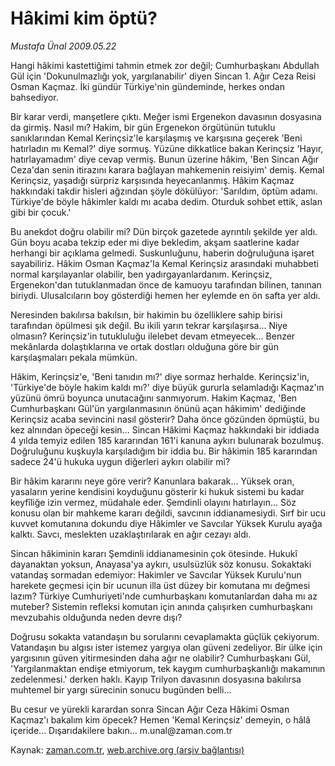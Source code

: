 # Hâkimi kim öptü?

*Mustafa Ünal 2009.05.22*

<tr><td class="metin" colspan="2" style="padding-top: 20px; padding-left: 5px; padding-right: 10px;">Hangi hâkimi kastettiğimi tahmin etmek zor değil; Cumhurbaşkanı Abdullah Gül için 'Dokunulmazlığı yok, yargılanabilir' diyen Sincan 1. Ağır Ceza Reisi Osman Kaçmaz. İki gündür Türkiye'nin gündeminde, herkes ondan bahsediyor.</td></tr><tr><td class="metin" colspan="2" style="padding-top: 20px; padding-left: 5px; padding-right: 10px;"><p>Bir karar verdi, manşetlere çıktı. Meğer ismi Ergenekon davasının dosyasına da girmiş. Nasıl mı? Hakim, bir gün Ergenekon örgütünün tutuklu sanıklarından Kemal Kerinçsiz'le karşılaşmış ve karşısına geçerek 'Beni hatırladın mı Kemal?' diye sormuş. Yüzüne dikkatlice bakan Kerinçsiz 'Hayır, hatırlayamadım' diye cevap vermiş. Bunun üzerine hâkim, 'Ben Sincan Ağır Ceza'dan senin itirazını karara bağlayan mahkemenin reisiyim' demiş. Kemal Kerinçsiz, yaşadığı sürpriz karşısında heyecanlanmış. Hâkim Kaçmaz hakkındaki takdir hisleri ağzından şöyle dökülüyor: 'Sarıldım, öptüm adamı. Türkiye'de böyle hâkimler kaldı mı acaba dedim. Oturduk sohbet ettik, aslan gibi bir çocuk.'
<p>Bu anekdot doğru olabilir mi? Dün birçok gazetede ayrıntılı şekilde yer aldı. Gün boyu acaba tekzip eder mi diye bekledim, akşam saatlerine kadar herhangi bir açıklama gelmedi. Suskunluğunu, haberin doğruluğuna işaret sayabiliriz. Hâkim Osman Kaçmaz'la Kemal Kerinçsiz arasındaki muhabbeti normal karşılayanlar olabilir, ben yadırgayanlardanım. Kerinçsiz, Ergenekon'dan tutuklanmadan önce de kamuoyu tarafından bilinen, tanınan biriydi. Ulusalcıların boy gösterdiği hemen her eylemde en ön safta yer aldı.
<p>Neresinden bakılırsa bakılsın, bir hakimin bu özelliklere sahip birisi tarafından öpülmesi şık değil. Bu ikili yarın tekrar karşılaşırsa... Niye olmasın? Kerinçsiz'in tutukluluğu ilelebet devam etmeyecek... Benzer mekânlarda dolaştıklarına ve ortak dostları olduğuna göre bir gün karşılaşmaları pekala mümkün.
<p>Hâkim, Kerinçsiz'e, 'Beni tanıdın mı?' diye sormaz herhalde. Kerinçsiz'in, 'Türkiye'de böyle hakim kaldı mı?' diye büyük gururla selamladığı Kaçmaz'ın yüzünü ömrü boyunca unutacağını sanmıyorum. Hakim Kaçmaz, 'Ben Cumhurbaşkanı Gül'ün yargılanmasının önünü açan hâkimim' dediğinde Kerinçsiz acaba sevincini nasıl gösterir? Daha önce gözünden öpmüştü, bu kez alnından öpeceği kesin... Sincan Hâkimi Kaçmaz hakkındaki bir iddiada 4 yılda temyiz edilen 185 kararından 161'i kanuna aykırı bulunarak bozulmuş. Doğruluğunu kuşkuyla karşıladığım bir iddia bu. Bir hâkimin 185 kararından sadece 24'ü hukuka uygun diğerleri aykırı olabilir mi?
<p>Bir hâkim kararını neye göre verir? Kanunlara bakarak... Yüksek oran, yasaların yerine kendisini koyduğunu gösterir ki hukuk sistemi bu kadar keyfîliğe izin vermez, müdahale eder. Şemdinli olayını hatırlayın... Söz konusu olan bir mahkeme kararı değildi, savcının iddianamesiydi. Sırf bir ucu kuvvet komutanına dokundu diye Hâkimler ve Savcılar Yüksek Kurulu ayağa kalktı. Savcı, meslekten uzaklaştırılarak en ağır cezayı aldı.
<p>Sincan hâkiminin kararı Şemdinli iddianamesinin çok ötesinde. Hukukî dayanaktan yoksun, Anayasa'ya aykırı, usulsüzlük söz konusu. Sokaktaki vatandaş sormadan edemiyor: Hakimler ve Savcılar Yüksek Kurulu'nun harekete geçmesi için bir ucunun illa üst düzey bir komutana mı değmesi lazım? Türkiye Cumhuriyeti'nde cumhurbaşkanı komutanlardan daha mı az muteber? Sistemin refleksi komutan için anında çalışırken cumhurbaşkanı mevzubahis olduğunda neden devre dışı?
<p>Doğrusu sokakta vatandaşın bu sorularını cevaplamakta güçlük çekiyorum. Vatandaşın bu algısı ister istemez yargıya olan güveni zedeliyor. Bir ülke için yargısının güven yitirmesinden daha ağır ne olabilir? Cumhurbaşkanı Gül, 'Yargılanmaktan endişe etmiyorum, tek kaygım cumhurbaşkanlığı makamının zedelenmesi.' derken haklı. Kayıp Trilyon davasının dosyasına bakılırsa muhtemel bir yargı sürecinin sonucu bugünden belli...
<p>Bu cesur ve yürekli karardan sonra Sincan Ağır Ceza Hâkimi Osman Kaçmaz'ı bakalım kim öpecek? Hemen 'Kemal Kerinçsiz' demeyin, o hâlâ içeride... Dışarıdakilere bakın... m.unal@zaman.com.tr<br/></p></p></p></p></p></p></p></p></td></tr>

Kaynak: [zaman.com.tr](http://zaman.com.tr/yazar.do?yazino=850288), [web.archive.org (arşiv bağlantısı)](http://web.archive.org/web/20090531223937/http://www.zaman.com.tr:80/yazar.do?yazino=850288)
